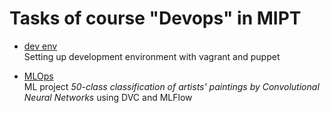 # Tasks of course "Devops" in MIPT

- [dev env](https://github.com/Jesaig/devops-mipt/tree/master/generator-of-texts)  
Setting up development environment with vagrant and puppet

- [MLOps](https://github.com/Jesaig/devops-mipt/tree/master/ml-ops-project)  
ML project *50-class classification of artists' paintings by Convolutional Neural Networks* using DVC and MLFlow
